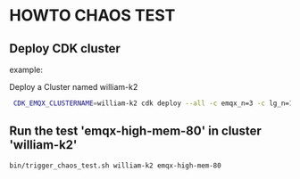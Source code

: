 # HOWTO CHAOS TEST

## Deploy CDK cluster

example:

Deploy a Cluster named william-k2 
```sh
 CDK_EMQX_CLUSTERNAME=william-k2 cdk deploy --all -c emqx_n=3 -c lg_n=1  -c emqx_ins_type="t3.large" -c loadgen_ins_type="t3.large" -c emqx_src="wget https://www.emqx.com/en/downloads/enterprise/4.4.0/emqx-ee-4.4.0-otp24.1.5-3-ubuntu20.04-amd64.deb" 
```

## Run the test 'emqx-high-mem-80' in cluster 'william-k2'

```sh
bin/trigger_chaos_test.sh william-k2 emqx-high-mem-80
```

